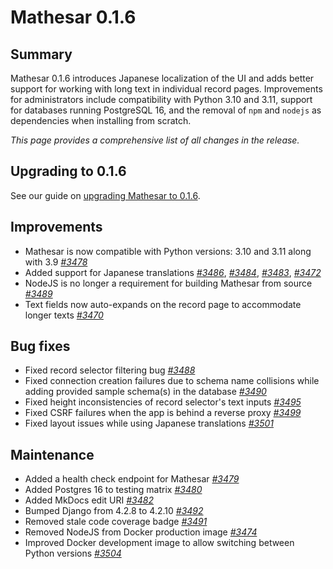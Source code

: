 # Mathesar 0.1.6

## Summary

Mathesar 0.1.6 introduces Japanese localization of the UI and adds better support for working with long text in individual record pages. Improvements for administrators include compatibility with Python 3.10 and 3.11, support for databases running PostgreSQL 16, and the removal of `npm` and `nodejs` as dependencies when installing from scratch. 

_This page provides a comprehensive list of all changes in the release._

## Upgrading to 0.1.6

See our guide on [upgrading Mathesar to 0.1.6](../administration/upgrade/0.1.6.md).

## Improvements

- Mathesar is now compatible with Python versions: 3.10 and 3.11 along with 3.9 _[#3478](https://github.com/mathesar-foundation/mathesar/pull/3478)_
- Added support for Japanese translations _[#3486](https://github.com/mathesar-foundation/mathesar/pull/3486)_, _[#3484](https://github.com/mathesar-foundation/mathesar/pull/3484)_, _[#3483](https://github.com/mathesar-foundation/mathesar/pull/3483)_, _[#3472](https://github.com/mathesar-foundation/mathesar/pull/3472)_
- NodeJS is no longer a requirement for building Mathesar from source _[#3489](https://github.com/mathesar-foundation/mathesar/pull/3489)_ 
- Text fields now auto-expands on the record page to accommodate longer texts _[#3470](https://github.com/mathesar-foundation/mathesar/pull/3470)_

## Bug fixes

- Fixed record selector filtering bug _[#3488](https://github.com/mathesar-foundation/mathesar/pull/3488)_
- Fixed connection creation failures due to schema name collisions while adding provided sample schema(s) in the database _[#3490](https://github.com/mathesar-foundation/mathesar/pull/3490)_
- Fixed height inconsistencies of record selector's text inputs _[#3495](https://github.com/mathesar-foundation/mathesar/pull/3495)_
- Fixed CSRF failures when the app is behind a reverse proxy _[#3499](https://github.com/mathesar-foundation/mathesar/pull/3499)_
- Fixed layout issues while using Japanese translations _[#3501](https://github.com/mathesar-foundation/mathesar/pull/3501)_

## Maintenance

- Added a health check endpoint for Mathesar _[#3479](https://github.com/mathesar-foundation/mathesar/pull/3479)_
- Added Postgres 16 to testing matrix _[#3480](https://github.com/mathesar-foundation/mathesar/pull/3480)_
- Added MkDocs edit URI _[#3482](https://github.com/mathesar-foundation/mathesar/pull/3482)_
- Bumped Django from 4.2.8 to 4.2.10 _[#3492](https://github.com/mathesar-foundation/mathesar/pull/3492)_
- Removed stale code coverage badge _[#3491](https://github.com/mathesar-foundation/mathesar/pull/3491)_
- Removed NodeJS from Docker production image _[#3474](https://github.com/mathesar-foundation/mathesar/pull/3474)_ 
- Improved Docker development image to allow switching between Python versions _[#3504](https://github.com/mathesar-foundation/mathesar/pull/3504)_
